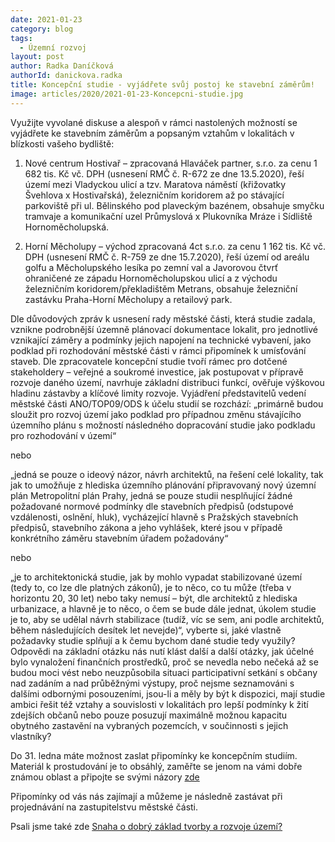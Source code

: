 ```yaml
---
date: 2021-01-23
category: blog
tags: 
  - Územní rozvoj
layout: post
author: Radka Daníčková
authorId: danickova.radka
title: Koncepční studie - vyjádřete svůj postoj ke stavební záměrům!
image: articles/2020/2021-01-23-Koncepcni-studie.jpg
---
```



Využijte vyvolané diskuse a alespoň v rámci nastolených možností se vyjádřete ke stavebním záměrům a popsaným vztahům v lokalitách v blízkosti vašeho bydliště:

1) Nové centrum Hostivař – zpracovaná Hlaváček partner, s.r.o. za cenu 1 682 tis. Kč vč. DPH (usnesení RMČ č. R-672 ze dne 13.5.2020), řeší území mezi Vladyckou ulicí a tzv. Maratova náměstí (křižovatky Švehlova x Hostivařská), železničním koridorem až po stávající parkoviště při ul. Bělinského pod plaveckým bazénem, obsahuje smyčku tramvaje a komunikační uzel Průmyslová x Plukovníka Mráze i Sídliště Hornoměcholupská.

2) Horní Měcholupy – východ zpracovaná 4ct s.r.o. za cenu 1 162 tis. Kč vč. DPH (usnesení RMČ č. R-759 ze dne 15.7.2020), řeší území od areálu golfu a Měcholupského lesíka po zemní val a Javorovou čtvrť ohraničené ze západu Hornoměcholupskou ulicí a z východu železničním koridorem/překladištěm Metrans, obsahuje železniční zastávku Praha-Horní Měcholupy a retailový park.

Dle důvodových zpráv k usnesení rady městské části, která studie zadala, vznikne podrobnější územně plánovací dokumentace lokalit, pro jednotlivé vznikající záměry a podmínky jejich napojení na technické vybavení, jako podklad při rozhodování městské části v rámci připomínek k umísťování staveb. 
Dle zpracovatele koncepční studie tvoří rámec pro dotčené stakeholdery – veřejné a soukromé investice, jak postupovat v přípravě rozvoje daného území, navrhuje základní distribuci funkcí, ověřuje výškovou hladinu zástavby a klíčové limity rozvoje.
Vyjádření představitelů vedení městské části ANO/TOP09/ODS k účelu studií se rozchází: 
„primárně budou sloužit pro rozvoj území jako podklad pro případnou změnu stávajícího územního plánu s možností následného dopracování studie jako podkladu pro rozhodování v území“

nebo 

„jedná se pouze o ideový názor, návrh architektů, na řešení celé lokality, tak jak to umožňuje z hlediska územního plánování připravovaný nový územní plán Metropolitní plán Prahy, jedná se pouze studii nesplňující žádné požadované normové podmínky dle stavebních předpisů (odstupové vzdálenosti, oslnění, hluk), vycházející hlavně s Pražských stavebních předpisů, stavebního zákona a jeho vyhlášek, které jsou v případě konkrétního záměru stavebním úřadem požadovány“

nebo

„je to architektonická studie, jak by mohlo vypadat stabilizované území (tedy to, co lze dle platných zákonů), je to něco, co tu může (třeba v horizontu 20, 30 let) nebo taky nemusí – být, dle architektů z hlediska urbanizace, a hlavně je to něco, o čem se bude dále jednat, úkolem studie je to, aby se udělal návrh stabilizace (tudíž, víc se sem, ani podle architektů, během následujících desítek let nevejde)“, 
vyberte si, jaké vlastně požadavky studie splňují a k čemu bychom dané studie tedy využily?  
Odpovědi na základní otázku nás nutí klást další a další otázky, jak účelné bylo vynaložení finančních prostředků, proč se nevedla nebo nečeká až se budou moci vést nebo neuzpůsobila situaci participativní setkání s občany nad zadáním a nad průběžnými výstupy, proč nejsme seznamováni s dalšími odbornými posouzeními, jsou-li a měly by být k dispozici, mají studie ambici řešit též vztahy a souvislosti v lokalitách pro lepší podmínky k žití zdejších občanů nebo pouze posuzují maximálně možnou kapacitu obytného zastavění na vybraných pozemcích, v součinnosti s jejich vlastníky? 

Do 31. ledna máte možnost zaslat připomínky ke koncepčním studiím. Materiál k prostudování je to obsáhlý, zaměřte se jenom na vámi dobře známou oblast a připojte se svými názory [zde](https://www.praha15.cz/vismo/osnova.asp?id_org=80115&id_osnovy=4671&n=koncepcni%2Dstudie&p1=1855)

Připomínky od vás nás zajímají a můžeme je následně zastávat při projednávání na zastupitelstvu městské části.

Psali jsme také zde [Snaha o dobrý základ tvorby a rozvoje území?](https://www.facebook.com/piratipraha15/posts/935019180246058)
